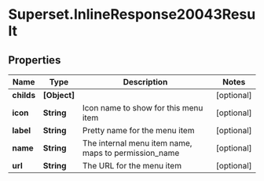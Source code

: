 # Superset.InlineResponse20043Result

## Properties
Name | Type | Description | Notes
------------ | ------------- | ------------- | -------------
**childs** | **[Object]** |  | [optional] 
**icon** | **String** | Icon name to show for this menu item | [optional] 
**label** | **String** | Pretty name for the menu item | [optional] 
**name** | **String** | The internal menu item name, maps to permission_name | [optional] 
**url** | **String** | The URL for the menu item | [optional] 
